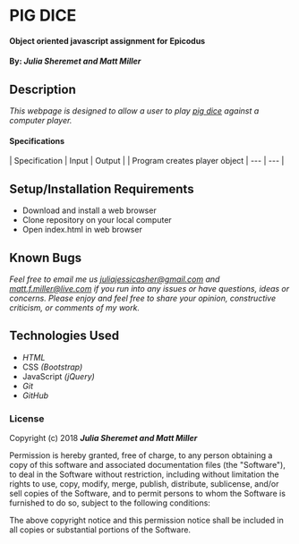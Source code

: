 # PIG DICE

#### Object oriented javascript assignment for Epicodus

#### By: _**Julia Sheremet and Matt Miller**_

## Description

_This webpage is designed to allow a user to play <a href="https://www.thespruce.com/pig-dice-game-complete-rules-of-pig-411405">pig dice</a> against a computer player._

#### Specifications

| Specification | Input | Output |
| Program creates player object | --- | --- |

## Setup/Installation Requirements

* Download and install a web browser
* Clone repository on your local computer
* Open index.html in web browser

## Known Bugs

_Feel free to email me us [juliajessicasher@gmail.com](mailto:juliajessicasher@gmail.com) and [matt.f.miller@live.com](mailto:matt.f.miller@live.com) if you run into any issues or have questions, ideas or concerns. Please enjoy and feel free to share your opinion, constructive criticism, or comments of my work._

## Technologies Used

* _HTML_
* CSS _(Bootstrap)_
* JavaScript _(jQuery)_
* _Git_
* _GitHub_

### License

Copyright (c) 2018 ****_Julia Sheremet and Matt Miller_****

Permission is hereby granted, free of charge, to any person obtaining a copy of this software and associated documentation files (the "Software"), to deal in the Software without restriction, including without limitation the rights to use, copy, modify, merge, publish, distribute, sublicense, and/or sell copies of the Software, and to permit persons to whom the Software is furnished to do so, subject to the following conditions:

The above copyright notice and this permission notice shall be included in all copies or substantial portions of the Software.

